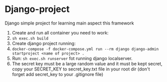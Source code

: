 # Django-project
Django simple project for learning main aspect this framework
1. Create and run all container you need to work:
2.  ``sh exec.sh build``
3. Create django project running:
4. ``docker-compose -f docker-compose.yml run --rm django django-admin startproject <name of project> .``
5. Run: ``sh exec.sh runserver`` fot running django localserver.
6. The secret key must be a large random value and it must be kept secret, copy your SECRET_KEY to secret_key.txt file in your root dir (don't forget add secret_key to your .gitignore file)